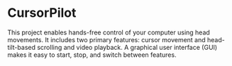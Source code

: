 # CursorPilot
This project enables hands-free control of your computer using head movements. It includes two primary features: cursor movement and head-tilt-based scrolling and video playback. A graphical user interface (GUI) makes it easy to start, stop, and switch between features.
